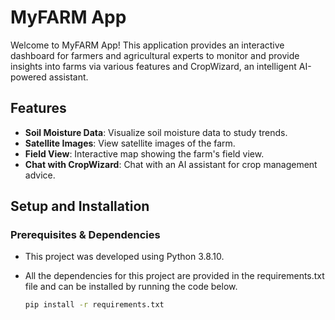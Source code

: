 # MyFARM App

Welcome to MyFARM App! This application provides an interactive dashboard for farmers and agricultural experts to monitor and provide insights into farms via various features and CropWizard, an intelligent AI-powered assistant.

## Features

- **Soil Moisture Data**: Visualize soil moisture data to study trends.
- **Satellite Images**: View satellite images of the farm.
- **Field View**: Interactive map showing the farm's field view.
- **Chat with CropWizard**: Chat with an AI assistant for crop management advice.

## Setup and Installation

### Prerequisites & Dependencies

- This project was developed using Python 3.8.10. 
- All the dependencies for this project are provided in the requirements.txt file and can be installed by running the code below.

   ```sh
   pip install -r requirements.txt
